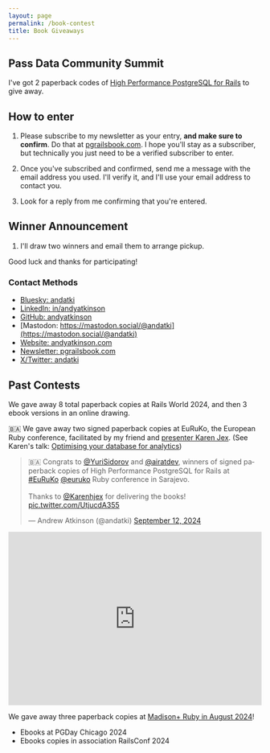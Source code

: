 ```yaml
---
layout: page
permalink: /book-contest
title: Book Giveaways
---
```


## Pass Data Community Summit

I've got 2 paperback codes of [High Performance PostgreSQL for Rails](/pgrailsbook) to give away.

## How to enter

1. Please subscribe to my newsletter as your entry, **and make sure to confirm**. Do that at [pgrailsbook.com](https://pgrailsbook.com). I hope you'll stay as a subscriber, but technically you just need to be a verified subscriber to enter.

1. Once you've subscribed and confirmed, send me a message with the email address you used. I'll verify it, and I'll use your email address to contact you.

1. Look for a reply from me confirming that you're entered.

## Winner Announcement

1. I'll draw two winners and email them to arrange pickup.

Good luck and thanks for participating!

### Contact Methods

- [Bluesky: andatki](https://bsky.app/profile/andatki.bsky.social)
- [LinkedIn: in/andyatkinson](https://www.linkedin.com/in/andyatkinson/)
- [GitHub: andyatkinson](https://github.com/andyatkinson/)
- [Mastodon: https://mastodon.social/@andatki](https://mastodon.social/@andatki)
- [Website: andyatkinson.com](https://andyatkinson.com)
- [Newsletter: pgrailsbook.com](https://pgrailsbook.com)
- [X/Twitter: andatki](https://x.com/andatki)

## Past Contests

We gave away 8 total paperback copies at Rails World 2024, and then 3 ebook versions in an online drawing.

🇧🇦 We gave away two signed paperback copies at EuRuKo, the European Ruby conference, facilitated by my friend and [presenter Karen Jex](https://x.com/andatki/status/1825864383320215784). (See Karen's talk: [Optimising your database for analytics](https://2024.euruko.org/speakers/karen_jex))

<blockquote class="twitter-tweet"><p lang="en" dir="ltr">🇧🇦 Congrats to <a href="https://twitter.com/YuriSidorov?ref_src=twsrc%5Etfw">@YuriSidorov</a> and <a href="https://twitter.com/airatdev?ref_src=twsrc%5Etfw">@airatdev</a>, winners of signed paperback copies of High Performance PostgreSQL for Rails at <a href="https://twitter.com/hashtag/EuRuKo?src=hash&amp;ref_src=twsrc%5Etfw">#EuRuKo</a> <a href="https://twitter.com/euruko?ref_src=twsrc%5Etfw">@euruko</a> Ruby conference in Sarajevo.<br><br>Thanks to <a href="https://twitter.com/Karenhjex?ref_src=twsrc%5Etfw">@Karenhjex</a> for delivering the books! <a href="https://t.co/UtjucdA355">pic.twitter.com/UtjucdA355</a></p>&mdash; Andrew Atkinson (@andatki) <a href="https://twitter.com/andatki/status/1834124787930775963?ref_src=twsrc%5Etfw">September 12, 2024</a></blockquote> <script async src="https://platform.twitter.com/widgets.js" charset="utf-8"></script>

<div style="position: relative; padding-bottom: 68.50618458610847%; height: 0;"><iframe src="https://www.loom.com/embed/9068ac7cda3c46e1b4d17900b47a4baf?sid=9990b4b7-d8ee-415d-874b-ef71237022d6" frameborder="0" webkitallowfullscreen mozallowfullscreen allowfullscreen style="position: absolute; top: 0; left: 0; width: 100%; height: 100%;"></iframe></div>

We gave away three paperback copies at [Madison+ Ruby in August 2024](/blog/2024/08/13/madison-plus-ruby-conference-recap)!

- Ebooks at PGDay Chicago 2024
- Ebooks copies in association RailsConf 2024
